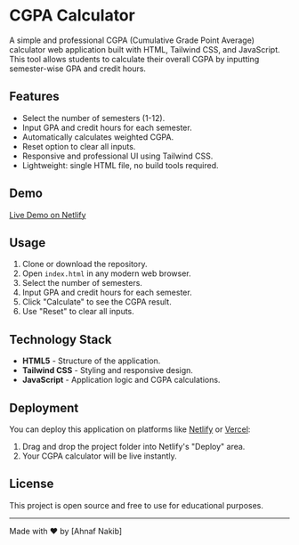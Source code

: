 # CGPA Calculator

A simple and professional CGPA (Cumulative Grade Point Average) calculator web application built with HTML, Tailwind CSS, and JavaScript. This tool allows students to calculate their overall CGPA by inputting semester-wise GPA and credit hours.

## Features

* Select the number of semesters (1-12).
* Input GPA and credit hours for each semester.
* Automatically calculates weighted CGPA.
* Reset option to clear all inputs.
* Responsive and professional UI using Tailwind CSS.
* Lightweight: single HTML file, no build tools required.

## Demo

[Live Demo on Netlify]([(https://cgpacalculator69.netlify.app/)) 

## Usage

1. Clone or download the repository.
2. Open `index.html` in any modern web browser.
3. Select the number of semesters.
4. Input GPA and credit hours for each semester.
5. Click "Calculate" to see the CGPA result.
6. Use "Reset" to clear all inputs.

## Technology Stack

* **HTML5** - Structure of the application.
* **Tailwind CSS** - Styling and responsive design.
* **JavaScript** - Application logic and CGPA calculations.

## Deployment

You can deploy this application on platforms like [Netlify](https://www.netlify.com/) or [Vercel](https://vercel.com/):

1. Drag and drop the project folder into Netlify's "Deploy" area.
2. Your CGPA calculator will be live instantly.

## License

This project is open source and free to use for educational purposes.

---

Made with ❤️ by [Ahnaf Nakib]
